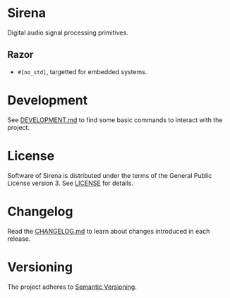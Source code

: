 # Sirena

Digital audio signal processing primitives.

## Razor

* `#[no_std]`, targetted for embedded systems.

# Development

See [DEVELOPMENT.md](DEVELOPMENT.md) to find some basic commands to interact
with the project.

# License

Software of Sirena is distributed under the terms of the General Public
License version 3. See [LICENSE](LICENSE) for details.

# Changelog

Read the [CHANGELOG.md](CHANGELOG.md) to learn about changes introduced in each
release.

# Versioning

The project adheres to [Semantic Versioning](https://semver.org/).
